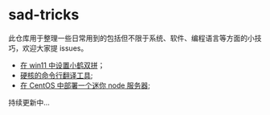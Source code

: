 # sad-tricks

此仓库用于整理一些日常用到的包括但不限于系统、软件、编程语言等方面的小技巧，欢迎大家提 issues。

* [在 win11 中设置小鹤双拼](https://github.com/sad912/sad-tricks/blob/main/setting%20flypy%20in%20win11.md)；
* [硬核的命令行翻译工具](https://github.com/sad912/sad-tricks/blob/main/hardcore%20translation%20tool%20in%20command%20line.md);
* [在 CentOS 中部署一个迷你 node 服务器](https://github.com/sad912/sad-tricks/blob/main/deploying%20/a%20mini%20node%20server%20in%20CentOS.md);

持续更新中...